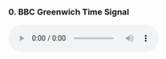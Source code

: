<h3>0. BBC Greenwich Time Signal</h3>
<audio controls controlsList="nodownload">
  <source src="BBC Greenwich Time Signal.mp3" type="audio/mpeg">
